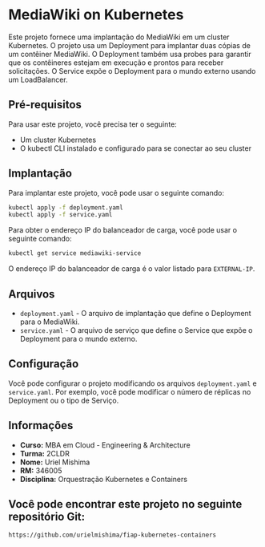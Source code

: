 # MediaWiki on Kubernetes

Este projeto fornece uma implantação do MediaWiki em um cluster Kubernetes. O projeto usa um Deployment para implantar duas cópias de um contêiner MediaWiki. O Deployment também usa probes para garantir que os contêineres estejam em execução e prontos para receber solicitações. O Service expõe o Deployment para o mundo externo usando um LoadBalancer.

## Pré-requisitos

Para usar este projeto, você precisa ter o seguinte:

- Um cluster Kubernetes
- O kubectl CLI instalado e configurado para se conectar ao seu cluster

## Implantação

Para implantar este projeto, você pode usar o seguinte comando:

```bash
kubectl apply -f deployment.yaml
kubectl apply -f service.yaml
```

Para obter o endereço IP do balanceador de carga, você pode usar o seguinte comando:

```bash
kubectl get service mediawiki-service
```

O endereço IP do balanceador de carga é o valor listado para `EXTERNAL-IP`.

## Arquivos

- `deployment.yaml` - O arquivo de implantação que define o Deployment para o MediaWiki.
- `service.yaml` - O arquivo de serviço que define o Service que expõe o Deployment para o mundo externo.

## Configuração

Você pode configurar o projeto modificando os arquivos `deployment.yaml` e `service.yaml`. Por exemplo, você pode modificar o número de réplicas no Deployment ou o tipo de Serviço.

## Informações

- **Curso:** MBA em Cloud - Engineering & Architecture
- **Turma:** 2CLDR
- **Nome:** Uriel Mishima
- **RM:** 346005
- **Disciplina:** Orquestração Kubernetes e Containers

## Você pode encontrar este projeto no seguinte repositório Git:

```
https://github.com/urielmishima/fiap-kubernetes-containers
```
